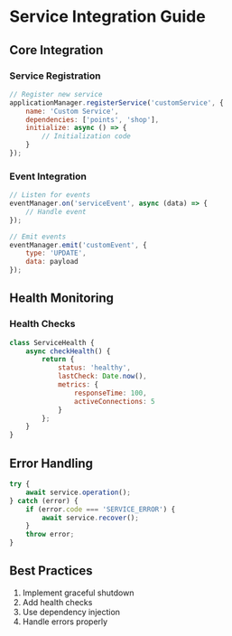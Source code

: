 # Service Integration Guide

## Core Integration

### Service Registration
```javascript
// Register new service
applicationManager.registerService('customService', {
    name: 'Custom Service',
    dependencies: ['points', 'shop'],
    initialize: async () => {
        // Initialization code
    }
});
```

### Event Integration
```javascript
// Listen for events
eventManager.on('serviceEvent', async (data) => {
    // Handle event
});

// Emit events
eventManager.emit('customEvent', { 
    type: 'UPDATE',
    data: payload 
});
```

## Health Monitoring

### Health Checks
```javascript
class ServiceHealth {
    async checkHealth() {
        return {
            status: 'healthy',
            lastCheck: Date.now(),
            metrics: {
                responseTime: 100,
                activeConnections: 5
            }
        };
    }
}
```

## Error Handling
```javascript
try {
    await service.operation();
} catch (error) {
    if (error.code === 'SERVICE_ERROR') {
        await service.recover();
    }
    throw error;
}
```

## Best Practices
1. Implement graceful shutdown
2. Add health checks
3. Use dependency injection
4. Handle errors properly

